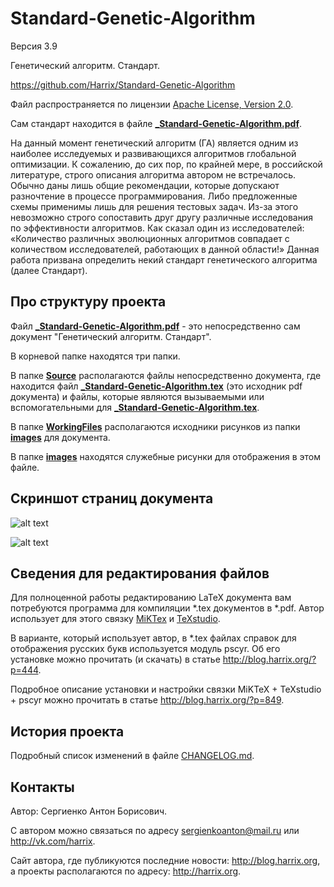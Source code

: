 Standard-Genetic-Algorithm
==========================

Версия 3.9

Генетический алгоритм. Стандарт.

https://github.com/Harrix/Standard-Genetic-Algorithm

Файл распространяется по лицензии [Apache License, Version 2.0](../master/LICENSE.txt).

Сам стандарт находится в файле [**_Standard-Genetic-Algorithm.pdf**](../master/_Standard-Genetic-Algorithm.pdf).

На данный момент генетический алгоритм (ГА) является одним из наиболее исследуемых и развивающихся алгоритмов глобальной оптимизации. К сожалению, до сих пор, по крайней мере, в российской литературе, строго описания алгоритма автором не встречалось. Обычно даны лишь общие рекомендации, которые допускают разночтение в процессе программирования. Либо предложенные схемы применимы лишь для решения тестовых задач. Из-за этого невозможно строго сопоставить друг другу различные исследования по эффективности алгоритмов. Как сказал один из исследователей: «Количество различных эволюционных алгоритмов совпадает с количеством исследователей, работающих в данной области!» Данная работа призвана определить некий стандарт генетического алгоритма (далее Стандарт).

Про структуру проекта
---------------------

Файл [**_Standard-Genetic-Algorithm.pdf**](../master/_Standard-Genetic-Algorithm.pdf) - это непосредственно сам документ "Генетический алгоритм. Стандарт".

В корневой папке находятся три папки. 

В папке [**Source**](../master/Source) располагаются файлы непосредственно документа, где находится файл [**_Standard-Genetic-Algorithm.tex**](../master/Source/_Standard-Genetic-Algorithm.tex) (это исходник pdf документа) и файлы, которые являются вызываемыми или вспомогательными для [**_Standard-Genetic-Algorithm.tex**](../master/Source/_Standard-Genetic-Algorithm.tex).

В папке [**WorkingFiles**](../master/WorkingFiles) располагаются исходники рисунков из папки [**images**](../master/Source/images) для документа. 

В папке [**images**](../master/images) находятся служебные рисунки для отображения в этом файле.

Скриншот страниц документа
--------------------------

![alt text](../master/images/contents.png "Оглавление")

![alt text](../master/images/scheme.png "Схема работы ГА]")

Сведения для редактирования файлов
----------------------------------

Для полноценной работы редактированию LaTeX документа вам потребуются программа для компиляции \*.tex документов в \*.pdf. Автор использует для этого связку [MiKTex](http://www.miktex.org/) и [TeXstudio](http://texstudio.sourceforge.net/). 

В варианте, который использует автор, в \*.tex файлах справок для отображения русских букв используется модуль pscyr. Об его установке можно прочитать (и скачать) в статье http://blog.harrix.org/?p=444.

Подробное описание установки и настройки связки MiKTeX + TeXstudio + pscyr можно прочитать в статье http://blog.harrix.org/?p=849.

История проекта
---------------

Подробный список изменений в файле [CHANGELOG.md](../master/CHANGELOG.md).

Контакты
--------

Автор: Сергиенко Антон Борисович.

С автором можно связаться по адресу sergienkoanton@mail.ru или  http://vk.com/harrix.

Сайт автора, где публикуются последние новости: http://blog.harrix.org, а проекты располагаются по адресу: http://harrix.org.